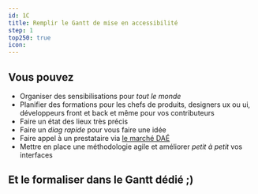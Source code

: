 ```yaml
---
id: 1C
title: Remplir le Gantt de mise en accessibilité
step: 1
top250: true
icon:
---
```



## Vous pouvez
* Organiser des sensibilisations pour *tout le monde*
* Planifier des formations pour les chefs de produits, designers ux ou ui, développeurs front et back et même pour vos contributeurs
* Faire un état des lieux très précis
* Faire un *diag rapide* pour vous faire une idée
* Faire appel à un prestataire via [le marché DAÉ](https://design.numerique.gouv.fr/accessibilite-numerique/accord-cadre-dae)
* Mettre en place une méthodologie agile et améliorer *petit à petit* vos interfaces

## Et le formaliser dans le Gantt dédié ;)
